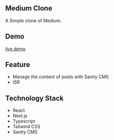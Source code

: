 ## Medium Clone
A Simple clone of Medium.

## Demo
[live demo](https://medium-nine.vercel.app/)

## Feature
- Manage the content of posts with Sanity CMS
- ISR

## Technology Stack
- React
- Next.js
- Typescript
- Tailwind CSS
- Sanity CMS

